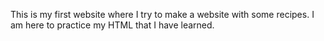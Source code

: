 This is my first website where I try to make a website with some recipes. I am here to practice my HTML that I have learned.
